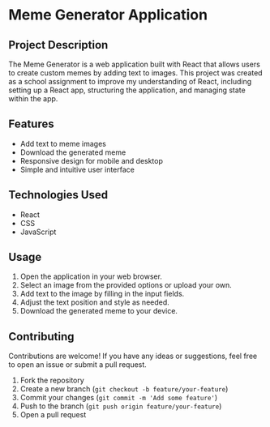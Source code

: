 # Meme Generator Application

## Project Description

The Meme Generator is a web application built with React that allows users to create custom memes by adding text to images. This project was created as a school assignment to improve my understanding of React, including setting up a React app, structuring the application, and managing state within the app.

## Features

- Add text to meme images
- Download the generated meme
- Responsive design for mobile and desktop
- Simple and intuitive user interface

## Technologies Used

- React
- CSS
- JavaScript


## Usage

1. Open the application in your web browser.
2. Select an image from the provided options or upload your own.
3. Add text to the image by filling in the input fields.
4. Adjust the text position and style as needed.
5. Download the generated meme to your device.

## Contributing

Contributions are welcome! If you have any ideas or suggestions, feel free to open an issue or submit a pull request.

1. Fork the repository
2. Create a new branch (`git checkout -b feature/your-feature`)
3. Commit your changes (`git commit -m 'Add some feature'`)
4. Push to the branch (`git push origin feature/your-feature`)
5. Open a pull request


